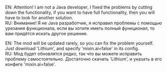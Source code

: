 EN:
Attention! I am not a Java developer, I fixed the problems by cutting down the functionality, if you want to have full functionality, then you will have to look for another solution.                                                                
RU:
Внимание! Я не Java разработчик, я исправил проблемы с помощью урезания функционала, если вы хотите иметь полный функционал, то вам придётся искать другое решение.

EN:
The mod will be updated rarely, so you can fix the problem yourself. Just download 
'Lithium', and specify 'mixin.ai=false' in its config.                            
RU:
Мод будет обновлятся редко, так что вы можете исправить проблему самостоятельно. Достаточно скачать 
'Lithium', и указать в его конфиге 'mixin.ai=false'.



